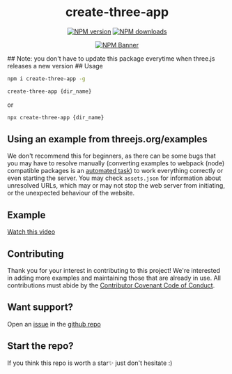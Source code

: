 <div align="center">
  <h1>create-three-app</h1>
  <p>
    <a href="https://www.npmjs.com/package/create-three-app"><img src="https://img.shields.io/npm/v/create-three-app?maxAge=3600" alt="NPM version" /></a>
    <a href="https://www.npmjs.com/package/create-three-app"><img src="https://img.shields.io/npm/dt/create-three-app?maxAge=3600" alt="NPM downloads" /></a>
  </p>
  <p>
    <a href="https://www.npmjs.com/package/create-three-app"><img src="https://nodei.co/npm/create-three-app.png?compact=true" alt="NPM Banner"></a>
  </p>
</div>
## Note: you don't have to update this package everytime when three.js releases a new version
## Usage

```sh
npm i create-three-app -g

create-three-app {dir_name}
```

or

```sh
npx create-three-app {dir_name}
```

## Using an example from threejs.org/examples

We don't recommend this for beginners, as there can be some bugs that you may have to resolve manually (converting examples to webpack (node) compatible packages is an [automated task](https://github.com/GmBodhi/create-three-app/actions/workflows/examples.yml)) to work everything correctly or even starting the server. You may check `assets.json` for information about unresolved URLs, which may or may not stop the web server from initiating, or the unexpected behaviour of the website.

## Example

[Watch this video](https://user-images.githubusercontent.com/71921036/130307047-2ac63f4d-58fd-412b-afca-0c2deeda11d6.mp4)

## Contributing

Thank you for your interest in contributing to this project!
We're interested in adding more examples and maintaining those that are already in use. All contributions must abide by the [Contributor Covenant Code of Conduct](https://github.com/GmBodhi/create-three-app/blob/master/CODE_OF_CONDUCT.md).

## Want support?

Open an [issue](https://github.com/GmBodhi/create-three-app/issues/new) in the [github repo](https://github.com/GmBodhi/create-three-app)

## Start the repo?

If you think this repo is worth a star✨ just don't hesitate :)
